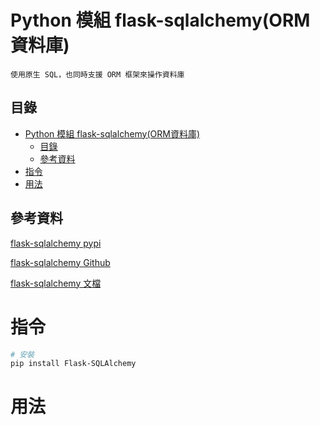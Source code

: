 # Python 模組 flask-sqlalchemy(ORM資料庫)

```
使用原生 SQL，也同時支援 ORM 框架來操作資料庫
```

## 目錄

- [Python 模組 flask-sqlalchemy(ORM資料庫)](#python-模組-flask-sqlalchemyorm資料庫)
	- [目錄](#目錄)
	- [參考資料](#參考資料)
- [指令](#指令)
- [用法](#用法)

## 參考資料

[flask-sqlalchemy pypi](https://pypi.org/project/flask-sqlalchemy/)

[flask-sqlalchemy Github](https://github.com/pallets/flask-sqlalchemy)

[flask-sqlalchemy 文檔](https://flask-sqlalchemy.palletsprojects.com/en/2.x/)

# 指令

```bash
# 安裝
pip install Flask-SQLAlchemy
```

# 用法

```Python
```
